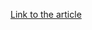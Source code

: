 [Link to the article](https://www.esentire.com/blog/unveiling-parallax-rat-a-journey-from-infection-to-lateral-movement)
